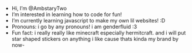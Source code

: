 -  Hi, I’m @AmbstaryTwo
-  I’m interested in learning how to code for fun!
- I’m currently learning javascript to make my own lil websites! :D
- Pronouns: i go by any pronouns! i am genderfluid :3
- Fun fact: i really really like minecraft especially hermitcraft. and i will put star shaped stickers on anything i like cause thats kinda my brand by now-

<!---
AmbstaryTwo/AmbstaryTwo is a ✨ special ✨ repository because its `README.md` (this file) appears on your GitHub profile.
You can click the Preview link to take a look at your changes.
--->
